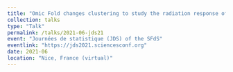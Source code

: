 ```yaml
---
title: "Omic Fold changes clustering to study the radiation response of endothelial cells"
collection: talks
type: "Talk"
permalink: /talks/2021-06-jds21
event: "Journées de statistique (JDS) of the SFdS"
eventlink: "https://jds2021.sciencesconf.org"
date: 2021-06
location: "Nice, France (virtual)"
---
```

